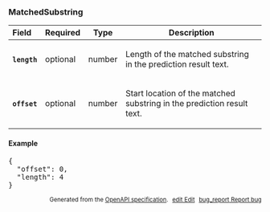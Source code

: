 <!--- This is a generated file, do not edit! -->
<!--- [START woosmap_http_schema_matchedsubstring] -->
<h3 class="schema-object" id="MatchedSubstring">MatchedSubstring</h3>

| Field                                                                                                 | Required | Type   | Description                                                                                                                  |
| :---------------------------------------------------------------------------------------------------- | -------- | ------ | ---------------------------------------------------------------------------------------------------------------------------- |
| <h4 id="MatchedSubstring-length" class="add-link schema-object-property-key"><code>length</code></h4> | optional | number | <div class="nonref-property-description"><p>Length of the matched substring in the prediction result text.</p></div>         |
| <h4 id="MatchedSubstring-offset" class="add-link schema-object-property-key"><code>offset</code></h4> | optional | number | <div class="nonref-property-description"><p>Start location of the matched substring in the prediction result text.</p></div> |

<h4 class="schema-object-example" id="MatchedSubstring-example">Example</h4>

<pre class="notranslate lang-json prettyprint">{
  "offset": 0,
  "length": 4
}</pre>

<p style="text-align: right; font-size: smaller;">Generated from the <a data-label="openapi-github" href="https://github.com/woosmap/openapi-specification" title="Woosmap OpenAPI Specification" class="external">OpenAPI specification</a>.
<a data-label="openapi-github-woosmap-http-schema-matchedsubstring" data-action="edit" style="margin-left: 5px;" href="https://github.com/woosmap/openapi-specification/blob/main/specification/schemas/MatchedSubstring.yml" title="Edit on GitHub"><span class="material-icons">edit</span> Edit</a>
<a data-label="openapi-github-woosmap-http-schema-matchedsubstring" data-action="bug" style="margin-left: 5px;" href="https://github.com/woosmap/openapi-specification/issues/new?assignees=&labels=type%3A+bug%2C+triage+me&template=bug_report.md&title=[schemas] Bug - MatchedSubstring" title="File bug for schemas on GitHub"><span class="material-icons">bug_report</span> Report bug</a>
</p>

<!--- [END woosmap_http_schema_matchedsubstring] -->

